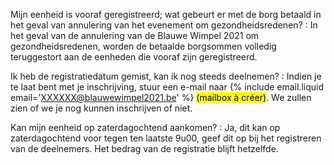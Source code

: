 Mijn eenheid is vooraf geregistreerd; wat gebeurt er met de borg betaald in het geval van annulering van het evenement om gezondheidsredenen?
: In het geval van de annulering van de Blauwe Wimpel 2021 om gezondheidsredenen,
  worden de betaalde borgsommen volledig teruggestort aan de eenheden die vooraf zijn geregistreerd.

Ik heb de registratiedatum gemist, kan ik nog steeds deelnemen?
: Indien je te laat bent met je inschrijving, stuur een e-mail naar {% include email.liquid email='XXXXXX@blauwewimpel2021.be' %} <mark>(mailbox à créer)</mark>.
  We zullen zien of we je nog kunnen inschrijven of niet.

Kan mijn eenheid op zaterdagochtend aankomen?
: Ja, dit kan op zaterdagochtend voor tegen ten laatste 9u00, geef dit op bij het registreren van de deelnemers.
  Het bedrag van de registratie blijft hetzelfde.
